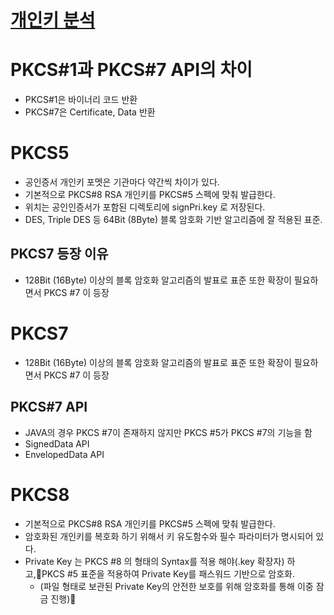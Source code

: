 # [개인키 분석](https://m.blog.naver.com/PostView.nhn?blogId=miku77&logNo=80175213138&proxyReferer=https:%2F%2Fwww.google.com%2F)

# PKCS#1과 PKCS#7 API의 차이
* PKCS#1은 바이너리 코드 반환
* PKCS#7은 Certificate, Data 반환


# PKCS5
* 공인증서 개인키 포멧은 기관마다 약간씩 차이가 있다.
* 기본적으로 PKCS#8 RSA 개인키를 PKCS#5 스펙에 맞춰 발급한다.
* 위치는 공인인증서가 포함된 디렉토리에 signPri.key 로 저장된다.
* DES, Triple DES 등 64Bit (8Byte) 블록 암호화 기반 알고리즘에 잘 적용된 표준.

## PKCS7 등장 이유
* 128Bit (16Byte) 이상의 블록 암호화 알고리즘의 발표로 표준 또한 확장이 필요하면서 PKCS #7 이 등장


# PKCS7
* 128Bit (16Byte) 이상의 블록 암호화 알고리즘의 발표로 표준 또한 확장이 필요하면서 PKCS #7 이 등장


## PKCS#7 API
* JAVA의 경우 PKCS #7이 존재하지 않지만 PKCS #5가 PKCS #7의 기능을 함
* SignedData API
* EnvelopedData API


# PKCS8
* 기본적으로 PKCS#8 RSA 개인키를 PKCS#5 스펙에 맞춰 발급한다.
 * 암호화된 개인키를 복호화 하기 위해서 키 유도함수와 필수 파라미터가 명시되어 있다.
* Private Key 는 PKCS #8 의 형태의 Syntax를 적용 해야(.key 확장자) 하고,PKCS #5 표준을 적용하여 Private Key를 패스워드 기반으로 암호화.
  * (파일 형태로 보관된 Private Key의 안전한 보호를 위해 암호화를 통해 이중 잠금 진행) 
